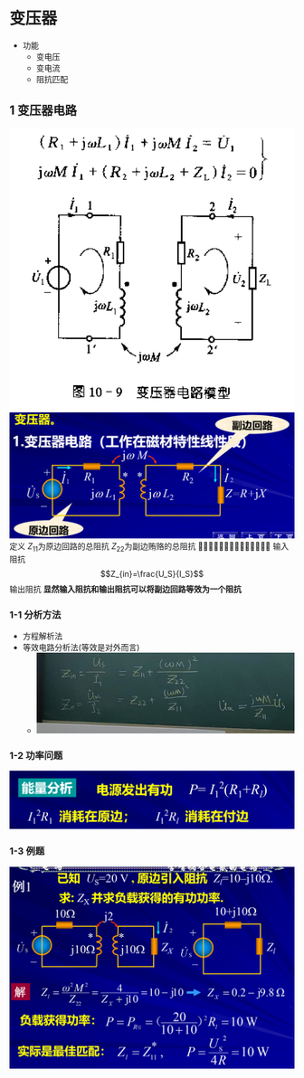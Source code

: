 # 变压器

- 功能
  - 变电压
  - 变电流
  - 阻抗匹配

## 1 变压器电路

![Alt text](image-27.png)
![Alt text](image-28.png)
定义 $Z_{11}$为原边回路的总阻抗
$Z_{22}$为副边贿赂的总阻抗
:poop::poop::poop::poop::poop::poop::poop::poop::poop::poop::poop::poop::poop::poop:
输入阻抗$$Z_{in}=\frac{U_S}{I_S}$$
输出阻抗
**显然输入阻抗和输出阻抗可以将副边回路等效为一个阻抗**
### 1-1 分析方法

- 方程解析法 
- 等效电路分析法(等效是对外而言)
  - ![Alt text](IMG_20230913_172204.jpg)

### 1-2 功率问题
![Alt text](image-29.png)

### 1-3 例题
![Alt text](image-30.png)